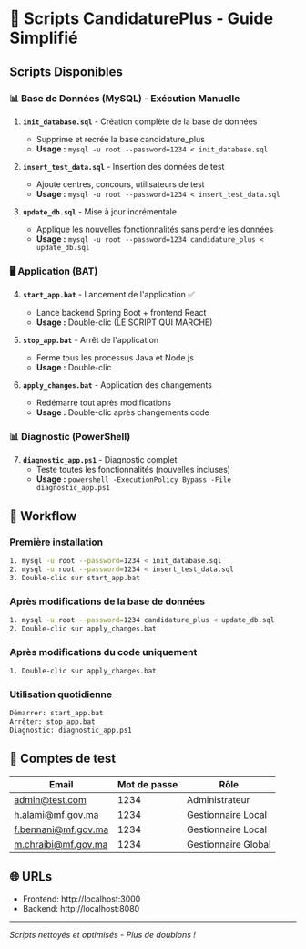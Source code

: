 # 🚀 Scripts CandidaturePlus - Guide Simplifié

## Scripts Disponibles

### 📊 Base de Données (MySQL) - Exécution Manuelle

1. **`init_database.sql`** - Création complète de la base de données

   - Supprime et recrée la base candidature_plus
   - **Usage :** `mysql -u root --password=1234 < init_database.sql`

2. **`insert_test_data.sql`** - Insertion des données de test

   - Ajoute centres, concours, utilisateurs de test
   - **Usage :** `mysql -u root --password=1234 < insert_test_data.sql`

3. **`update_db.sql`** - Mise à jour incrémentale
   - Applique les nouvelles fonctionnalités sans perdre les données
   - **Usage :** `mysql -u root --password=1234 candidature_plus < update_db.sql`

### 🖥️ Application (BAT)

4. **`start_app.bat`** - Lancement de l'application ✅

   - Lance backend Spring Boot + frontend React
   - **Usage :** Double-clic (LE SCRIPT QUI MARCHE)

5. **`stop_app.bat`** - Arrêt de l'application

   - Ferme tous les processus Java et Node.js
   - **Usage :** Double-clic

6. **`apply_changes.bat`** - Application des changements
   - Redémarre tout après modifications
   - **Usage :** Double-clic après changements code

### 📊 Diagnostic (PowerShell)

7. **`diagnostic_app.ps1`** - Diagnostic complet
   - Teste toutes les fonctionnalités (nouvelles incluses)
   - **Usage :** `powershell -ExecutionPolicy Bypass -File diagnostic_app.ps1`

## 🔄 Workflow

### Première installation

```bash
1. mysql -u root --password=1234 < init_database.sql
2. mysql -u root --password=1234 < insert_test_data.sql
3. Double-clic sur start_app.bat
```

### Après modifications de la base de données

```bash
1. mysql -u root --password=1234 candidature_plus < update_db.sql
2. Double-clic sur apply_changes.bat
```

### Après modifications du code uniquement

```bash
1. Double-clic sur apply_changes.bat
```

### Utilisation quotidienne

```bash
Démarrer: start_app.bat
Arrêter: stop_app.bat
Diagnostic: diagnostic_app.ps1
```

## 👤 Comptes de test

| Email               | Mot de passe | Rôle                |
| ------------------- | ------------ | ------------------- |
| admin@test.com      | 1234         | Administrateur      |
| h.alami@mf.gov.ma   | 1234         | Gestionnaire Local  |
| f.bennani@mf.gov.ma | 1234         | Gestionnaire Local  |
| m.chraibi@mf.gov.ma | 1234         | Gestionnaire Global |

## 🌐 URLs

- Frontend: http://localhost:3000
- Backend: http://localhost:8080

---

_Scripts nettoyés et optimisés - Plus de doublons !_
